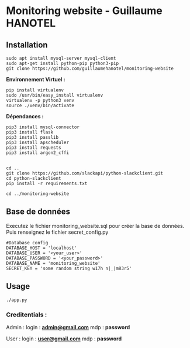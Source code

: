 

# Monitoring website - Guillaume HANOTEL

## Installation


	sudo apt install mysql-server mysql-client
	sudo apt-get install python-pip python3-pip
	git clone https://github.com/guillaumehanotel/monitoring-website	
	
**Environnement Virtuel :**

	pip install virtualenv
	sudo /usr/bin/easy_install virtualenv
	virtualenv -p python3 venv
	source ./venv/bin/activate
	
**Dépendances :**
	
	pip3 install mysql-connector
	pip3 install flask
	pip3 install passlib
	pip3 install apscheduler
	pip3 install requests
	pip3 install argon2_cffi

	
	cd ..
	git clone https://github.com/slackapi/python-slackclient.git
	cd python-slackclient
	pip install -r requirements.txt
	
	cd ../monitoring-website
	
## Base de données

Executez le fichier monitoring_website.sql pour créer la base de données.
Puis renseignez le fichier secret_config.py

	#Database config
	DATABASE_HOST = 'localhost'
	DATABASE_USER = '<your_user>'
	DATABASE_PASSWORD = '<your_password>'
	DATABASE_NAME = 'monitoring_website'
	SECRET_KEY = 'some random string w17h n|_|m83r5'

## Usage

	./app.py
	
### Creditentials :
Admin :
login : **admin@gmail.com**
  mdp : **password**
  
User :
  login : **user@gmail.com**
  mdp : **password**
